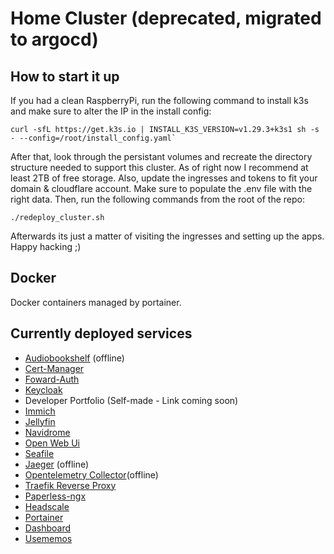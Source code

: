 # Home Cluster (deprecated, migrated to argocd)
## How to start it up

If you had a clean RaspberryPi, run the following command to install k3s and make sure to alter the IP in the install config: 
```shell
curl -sfL https://get.k3s.io | INSTALL_K3S_VERSION=v1.29.3+k3s1 sh -s - --config=/root/install_config.yaml`
```

After that, look through the persistant volumes and recreate the directory structure needed to support this cluster. As of right now I recommend at least 2TB of free storage. Also, update the ingresses and tokens to fit your domain & cloudflare account. Make sure to populate the .env file with the right data. Then, run the following commands from the root of the repo:

```shell
./redeploy_cluster.sh
```

Afterwards its just a matter of visiting the ingresses and setting up the apps. Happy hacking ;)

## Docker
Docker containers managed by portainer.

## Currently deployed services
* [Audiobookshelf](https://github.com/advplyr/audiobookshelf) (offline)
* [Cert-Manager](https://github.com/cert-manager/cert-manager)
* [Foward-Auth](https://github.com/jordemort/traefik-forward-auth/pkgs/container/traefik-forward-auth)
* [Keycloak](https://github.com/keycloak/keycloak)
* Developer Portfolio (Self-made - Link coming soon)
* [Immich](https://github.com/immich-app/immich)
* [Jellyfin](https://github.com/jellyfin/jellyfin)
* [Navidrome](https://github.com/navidrome/navidrome)
* [Open Web Ui](https://github.com/open-webui/open-webui)
* [Seafile](https://github.com/haiwen/seafile)
* [Jaeger](https://github.com/jaegertracing) (offline)
* [Opentelemetry Collector](https://github.com/open-telemetry/opentelemetry-collector)(offline)
* [Traefik Reverse Proxy](https://github.com/traefik/traefik)
* [Paperless-ngx](https://github.com/paperless-ngx/paperless-ngx)
* [Headscale](https://github.com/juanfont/headscale)
* [Portainer](https://github.com/portainer/portainer)
* [Dashboard](https://github.com/gethomepage/homepage)
* [Usememos](https://github.com/usememos/memos)